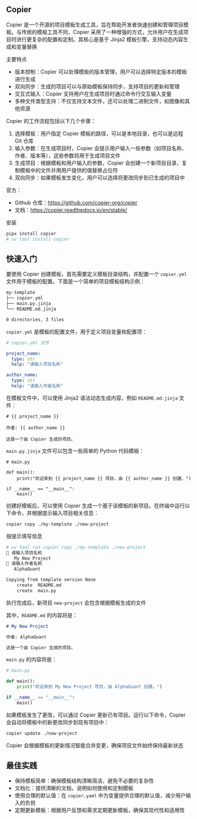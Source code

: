## Copier

Copier 是一个开源的项目模板生成工具，旨在帮助开发者快速创建和管理项目模板。与传统的模板工具不同，Copier 采用了一种增强的方式，允许用户在生成项目时进行更复杂的配置和定制。其核心是基于 Jinja2 模板引擎，支持动态内容生成和变量替换

主要特点

- 版本控制：Copier 可以处理模板的版本管理，用户可以选择特定版本的模板进行生成
- 双向同步：生成的项目可以与原始模板保持同步，支持项目的更新和管理
- 交互式输入：Copier 支持用户在生成项目时通过命令行交互输入变量
- 多种文件类型支持：不仅支持文本文件，还可以处理二进制文件，如图像和其他资源

Copier 的工作流程包括以下几个步骤：

1. 选择模板：用户指定 Copier 模板的路径，可以是本地目录，也可以是远程 Git 仓库
2. 输入参数：在生成项目时，Copier 会提示用户输入一些参数（如项目名称、作者、版本等），这些参数将用于生成项目文件
3. 生成项目：根据模板和用户输入的参数，Copier 会创建一个新项目目录，复制模板中的文件并用用户提供的值替换占位符
4. 双向同步：如果模板发生变化，用户可以选择将更改同步到已生成的项目中

官方：

- Github 仓库：<https://github.com/copier-org/copier>
- 文档：<https://copier.readthedocs.io/en/stable/>

安装

```bash
pipx install copier
# uv tool install copier 
```

## 快速入门

要使用 Copier 创建模板，首先需要定义模板目录结构，并配置一个 `copier.yml` 文件用于模板的配置。下面是一个简单的项目模板结构示例：

```bash
my-template
├── copier.yml
├── main.py.jinja
└── README.md.jinja

0 directories, 3 files
```

`copier.yml` 是模板的配置文件，用于定义项目变量和配置项：

```yaml
# copier.yml 文件

project_name:
  type: str
  help: "请输入项目名称"

author_name:
  type: str
  help: "请输入作者名称"

```

在模板文件中，可以使用 Jinja2 语法动态生成内容，例如 `README.md.jinja` 文件：

```jinja2
# {{ project_name }}

作者: {{ author_name }}

这是一个由 Copier 生成的项目。

```

`main.py.jinja` 文件可以包含一些简单的 Python 代码模板：

```jinja2
# main.py

def main():
    print("欢迎来到 {{ project_name }} 项目，由 {{ author_name }} 创建。")

if __name__ == "__main__":
    main()

```

创建好模板后，可以使用 Copier 生成一个基于该模板的新项目。在终端中运行以下命令，并根据提示输入项目相关信息：

```bash
copier copy ./my-template ./new-project
```

按提示填写信息

```bash
# uv tool run copier copy ./my-template ./new-project
🎤 请输入项目名称
   My New Project
🎤 请输入作者名称
   AlphaQuant

Copying from template version None
    create  README.md
    create  main.py

```

执行完成后，新项目 `new-project` 会包含根据模板生成的文件

其中，`README.md` 的内容将是：

```markdown
# My New Project

作者: AlphaQuant

这是一个由 Copier 生成的项目。

```

`main.py` 的内容将是：

```python
# main.py

def main():
    print("欢迎来到 My New Project 项目，由 AlphaQuant 创建。")

if __name__ == "__main__":
    main()

```

如果模板发生了更改，可以通过 Copier 更新已有项目。运行以下命令，Copier 会自动将模板中的新更改同步到现有项目中：

```bash
copier update ./new-project
```

Copier 会根据模板的更新情况智能合并变更，确保项目文件始终保持最新状态

## 最佳实践

- 保持模板简单：确保模板结构清晰简洁，避免不必要的复杂性
- 文档化：提供清晰的文档，说明如何使用和定制模板
- 使用合理的默认值：在 `copier.yaml` 中为变量提供合理的默认值，减少用户输入的负担
- 定期更新模板：根据用户反馈和需求定期更新模板，确保其现代性和适用性
